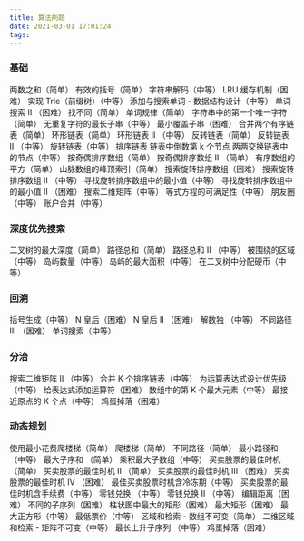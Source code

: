 ```yaml
---
title: 算法刷题
date: 2021-03-01 17:01:24
tags:
---
```

### 基础
两数之和（简单）
有效的括号（简单）
字符串解码（中等）
LRU 缓存机制（困难）
实现 Trie（前缀树）（中等）
添加与搜索单词 - 数据结构设计（中等）
单词搜索 II （困难）
找不同（简单）
单词规律（简单）
字符串中的第一个唯一字符（简单）
无重复字符的最长子串（中等）
最小覆盖子串（困难）
合并两个有序链表（简单）
环形链表（简单）
环形链表 II （中等）
反转链表（简单）
反转链表 II （中等）
旋转链表（中等）
排序链表
链表中倒数第 k 个节点
两两交换链表中的节点（中等）
按奇偶排序数组（简单）
按奇偶排序数组 II （简单）
有序数组的平方（简单）
山脉数组的峰顶索引（简单）
搜索旋转排序数组（困难）
搜索旋转排序数组 II （中等）
寻找旋转排序数组中的最小值（中等）
寻找旋转排序数组中的最小值 II （困难）
搜索二维矩阵（中等）
等式方程的可满足性（中等）
朋友圈（中等）
账户合并（中等）

### 深度优先搜索
二叉树的最大深度（简单）
路径总和（简单）
路径总和 II （中等）
被围绕的区域（中等）
岛屿数量（中等）
岛屿的最大面积（中等）
在二叉树中分配硬币（中等）

### 回溯
括号生成（中等）
N 皇后（困难）
N 皇后 II （困难）
解数独 （中等）
不同路径 III （困难）
单词搜索（中等）

### 分治
搜索二维矩阵 II （中等）
合并 K 个排序链表（中等）
为运算表达式设计优先级（中等）
给表达式添加运算符（困难）
数组中的第 K 个最大元素（中等）
最接近原点的 K 个点（中等）
鸡蛋掉落（困难）

### 动态规划
使用最小花费爬楼梯（简单）
爬楼梯（简单）
不同路径（简单）
最小路径和 （中等）
最大子序和 （简单）
乘积最大子数组（中等）
买卖股票的最佳时机（简单）
买卖股票的最佳时机 II （简单）
买卖股票的最佳时机 III （困难）
买卖股票的最佳时机 IV （困难）
最佳买卖股票时机含冷冻期（中等）
买卖股票的最佳时机含手续费（中等）
零钱兑换 （中等）
零钱兑换 II （中等）
编辑距离（困难）
不同的子序列（困难）
柱状图中最大的矩形（困难）
最大矩形（困难）
最大正方形（中等）
最低票价（中等）
区域和检索 - 数组不可变（简单）
二维区域和检索 - 矩阵不可变（中等）
最长上升子序列 （中等）
鸡蛋掉落（困难）
